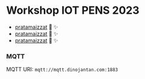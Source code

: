 # Workshop IOT PENS 2023

- [pratamaizzat](https://github.com/pratamaizzat) :star2: :sparkles:
- [pratamaizzat](https://github.com/Rizky2110) :star2: :sparkles:
- [pratamaizzat](https://github.com/Latifly) :star2: :sparkles:


### MQTT

MQTT URI: `mqtt://mqtt.dinojantan.com:1883`